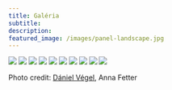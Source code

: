 ```yaml
---
title: Galéria
subtitle: 
description: 
featured_image: /images/panel-landscape.jpg
---
```


<div class="gallery" data-columns="2">
	<img src="/images/panel-square.jpg">
	<img src="/images/gaborok-balaton.jpg">
	<img src="/images/present-square.jpg">
	<img src="/images/listen-square.jpg">
	<img src="/images/portrait.jpg">
	<img src="/images/teach-landscape.jpg">
	<img src="/images/students-landscape.jpg">
	<img src="/images/gabor-and-jerry.jpg">
	<img src="/images/kezdi-and-hovari.jpg">
	<img src="/images/panel-landscape.jpg">
</div>

Photo credit: [Dániel Végel](https://vegeldaniel.com/), Anna Fetter
